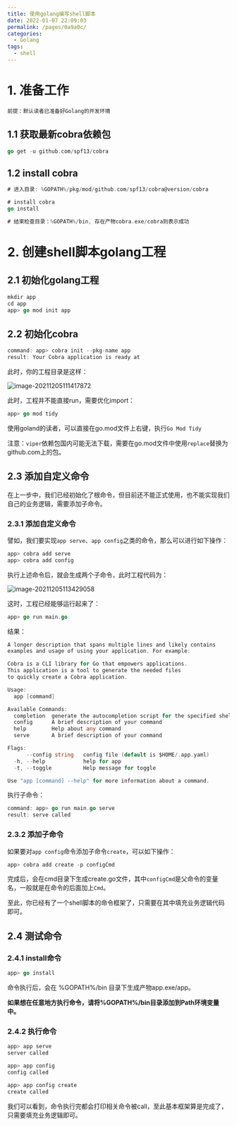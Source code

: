 ```yaml
---
title: 使用golang编写shell脚本
date: 2022-01-07 22:09:03
permalink: /pages/0a9a0c/
categories:
  - Golang
tags:
  - shell
---
```

# 1. 准备工作

`前提：默认读者已准备好Golang的开发环境`

## 1.1 获取最新cobra依赖包

```go
go get -u github.com/spf13/cobra
```

## 1.2 install cobra

```go
# 进入目录: %GOPATH%/pkg/mod/github.com/spf13/cobra@version/cobra

# install cobra
go install

# 结束检查目录：%GOPATH%/bin, 存在产物cobra.exe/cobra则表示成功
```



# 2. 创建shell脚本golang工程

## 2.1 初始化golang工程

```go
mkdir app
cd app
app> go mod init app
```

## 2.2 初始化cobra

```go
command: app> cobra init --pkg-name app
result: Your Cobra application is ready at
```

此时，你的工程目录是这样：

![image-20211205111417872](https://cdn.jsdelivr.net/gh/oneisx/venus/images/image-20211205111417872.png)

此时，工程并不能直接run，需要优化import：

```go
app> go mod tidy
```

使用goland的读者，可以直接在go.mod文件上右键，执行`Go Mod Tidy`

注意：`viper`依赖包国内可能无法下载，需要在go.mod文件中使用`replace`替换为github.com上的包。

## 2.3 添加自定义命令

在上一步中，我们已经初始化了根命令，但目前还不能正式使用，也不能实现我们自己的业务逻辑，需要添加子命令。

### 2.3.1 添加自定义命令

譬如，我们要实现`app serve`、`app config`之类的命令，那么可以进行如下操作：

```go
app> cobra add serve
app> cobra add config
```

执行上述命令后，就会生成两个子命令，此时工程代码为：

![image-20211205113429058](https://cdn.jsdelivr.net/gh/oneisx/venus/images/image-20211205113429058.png)

这时，工程已经能够运行起来了：

```go
app> go run main.go
```

结果：

```go
A longer description that spans multiple lines and likely contains
examples and usage of using your application. For example:

Cobra is a CLI library for Go that empowers applications.
This application is a tool to generate the needed files
to quickly create a Cobra application.

Usage:
  app [command]

Available Commands:
  completion  generate the autocompletion script for the specified shell
  config      A brief description of your command
  help        Help about any command
  serve       A brief description of your command

Flags:
      --config string   config file (default is $HOME/.app.yaml)
  -h, --help            help for app
  -t, --toggle          Help message for toggle

Use "app [command] --help" for more information about a command.
```

执行子命令：

```go
command: app> go run main.go serve
result: serve called
```

### 2.3.2 添加子命令

如果要对`app config`命令添加子命令`create`，可以如下操作：

```go
app> cobra add create -p configCmd
```

完成后，会在cmd目录下生成create.go文件，其中`configCmd`是父命令的变量名，一般就是在命令的后面加上`Cmd`。

至此，你已经有了一个shell脚本的命令框架了，只需要在其中填充业务逻辑代码即可。

## 2.4 测试命令

### 2.4.1 install命令

```go
app> go install
```

命令执行后，会在 %GOPATH%/bin 目录下生成产物app.exe/app。

**如果想在任意地方执行命令，请将%GOPATH%/bin目录添加到Path环境变量中。**

### 2.4.2 执行命令

```go
app> app serve
server called

app> app config
config called

app> app config create
create called
```

我们可以看到，命令执行完都会打印相关命令被call，至此基本框架算是完成了，只需要填充业务逻辑即可。

